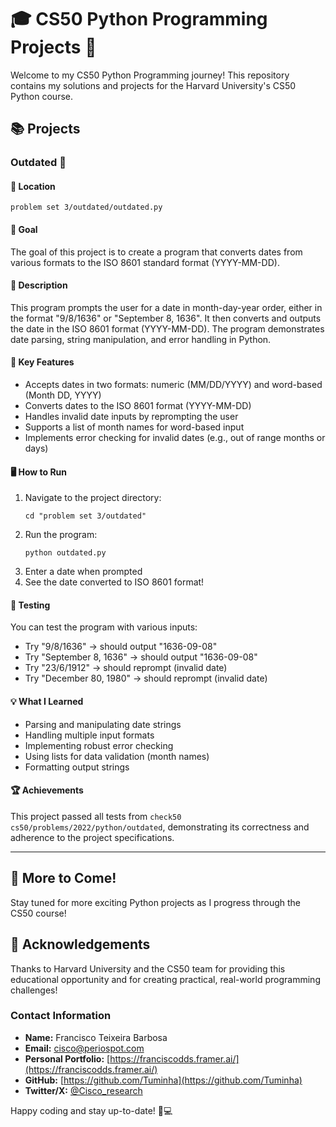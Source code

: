 # 🎓 CS50 Python Programming Projects 🐍

Welcome to my CS50 Python Programming journey! This repository contains my solutions and projects for the Harvard University's CS50 Python course.

## 📚 Projects

### Outdated 📅

#### 📂 Location
`problem set 3/outdated/outdated.py`

#### 🎯 Goal
The goal of this project is to create a program that converts dates from various formats to the ISO 8601 standard format (YYYY-MM-DD).

#### 📝 Description
This program prompts the user for a date in month-day-year order, either in the format "9/8/1636" or "September 8, 1636". It then converts and outputs the date in the ISO 8601 format (YYYY-MM-DD). The program demonstrates date parsing, string manipulation, and error handling in Python.

#### 🔑 Key Features
- Accepts dates in two formats: numeric (MM/DD/YYYY) and word-based (Month DD, YYYY)
- Converts dates to the ISO 8601 format (YYYY-MM-DD)
- Handles invalid date inputs by reprompting the user
- Supports a list of month names for word-based input
- Implements error checking for invalid dates (e.g., out of range months or days)

#### 🖥️ How to Run
1. Navigate to the project directory:
   ```
   cd "problem set 3/outdated"
   ```
2. Run the program:
   ```
   python outdated.py
   ```
3. Enter a date when prompted
4. See the date converted to ISO 8601 format!

#### 🧪 Testing
You can test the program with various inputs:
- Try "9/8/1636" → should output "1636-09-08"
- Try "September 8, 1636" → should output "1636-09-08"
- Try "23/6/1912" → should reprompt (invalid date)
- Try "December 80, 1980" → should reprompt (invalid date)

#### 💡 What I Learned
- Parsing and manipulating date strings
- Handling multiple input formats
- Implementing robust error checking
- Using lists for data validation (month names)
- Formatting output strings

#### 🏆 Achievements
This project passed all tests from `check50 cs50/problems/2022/python/outdated`, demonstrating its correctness and adherence to the project specifications.

---

## 🚀 More to Come!
Stay tuned for more exciting Python projects as I progress through the CS50 course!

## 🙏 Acknowledgements
Thanks to Harvard University and the CS50 team for providing this educational opportunity and for creating practical, real-world programming challenges!

### Contact Information

- **Name:** Francisco Teixeira Barbosa
- **Email:** cisco@periospot.com
- **Personal Portfolio:** [https://franciscodds.framer.ai/](https://franciscodds.framer.ai/)
- **GitHub:** [https://github.com/Tuminha](https://github.com/Tuminha)
- **Twitter/X:** [@Cisco_research](https://x.com/Cisco_research)

Happy coding and stay up-to-date! 📅💻

